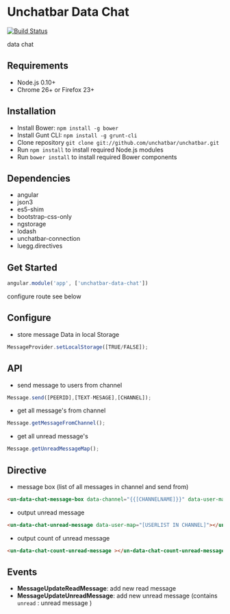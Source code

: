 # Unchatbar Data Chat
[![Build Status](https://travis-ci.org/unchatbar/unchatbar-data-chat.svg?branch=master)](https://travis-ci.org/unchatbar/unchatbar-data-chat)

data chat 

## Requirements
* Node.js 0.10+
* Chrome 26+ or Firefox 23+

## Installation
* Install Bower: `npm install -g bower`
* Install Gunt CLI: `npm install -g grunt-cli`
* Clone repository `git clone git://github.com/unchatbar/unchatbar.git`
* Run `npm install` to install required Node.js modules
* Run `bower install` to install required Bower components


## Dependencies
* angular
* json3
* es5-shim
* bootstrap-css-only
* ngstorage
* lodash
* unchatbar-connection
* luegg.directives


## Get Started
```javascript
angular.module('app', ['unchatbar-data-chat'])
```

configure route see below




## Configure


* store message Data in local Storage

>
```javascript
MessageProvider.setLocalStorage([TRUE/FALSE]);
```


## API
* send message to users from channel

>
```javascript
Message.send([PEERID],[TEXT-MESAGE],[CHANNEL]);
```

* get all message's from channel

>
```javascript
Message.getMessageFromChannel();
```

* get all unread message's

>
```javascript
Message.getUnreadMessageMap();
```

## Directive

* message box (list of all messages in channel and send from)

>
```html
<un-data-chat-message-box data-channel="{{[CHANNELNAME]}}" data-user-map="[USERLIST IN CHANNEL]"></un-data-chat-message-box>
```


* output unread message

>
```html
<un-data-chat-unread-message data-user-map="[USERLIST IN CHANNEL]"></un-data-chat-unread-message>
```

* output count of unread message

>
```html
<un-data-chat-count-unread-message ></un-data-chat-count-unread-message>
```

## Events

* **MessageUpdateReadMessage**: add new read message
* **MessageUpdateUnreadMessage**: add new unread message (contains `unread` :  unread message )
